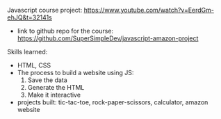 Javascript course project: https://www.youtube.com/watch?v=EerdGm-ehJQ&t=32141s

- link to github repo for the course: https://github.com/SuperSimpleDev/javascript-amazon-project

Skills learned:
- HTML, CSS
- The process to build a website using JS:
  1. Save the data
  2. Generate the HTML
  3. Make it interactive
- projects built: tic-tac-toe, rock-paper-scissors, calculator, amazon website
